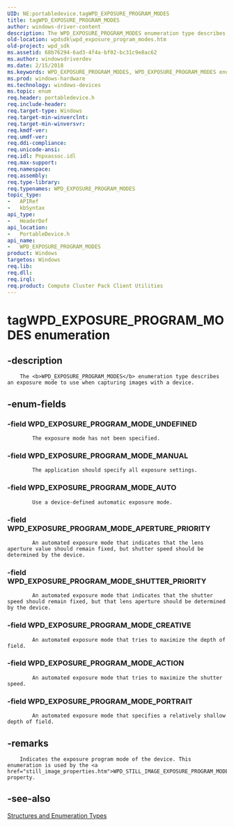 ```yaml
---
UID: NE:portabledevice.tagWPD_EXPOSURE_PROGRAM_MODES
title: tagWPD_EXPOSURE_PROGRAM_MODES
author: windows-driver-content
description: The WPD_EXPOSURE_PROGRAM_MODES enumeration type describes an exposure mode to use when capturing images with a device.
old-location: wpdsdk\wpd_exposure_program_modes.htm
old-project: wpd_sdk
ms.assetid: 68b76294-6ad3-4f4a-bf02-bc31c9e8ac62
ms.author: windowsdriverdev
ms.date: 2/15/2018
ms.keywords: WPD_EXPOSURE_PROGRAM_MODES, WPD_EXPOSURE_PROGRAM_MODES enumeration [Windows Portable Devices SDK], WPD_EXPOSURE_PROGRAM_MODE_ACTION, WPD_EXPOSURE_PROGRAM_MODE_APERTURE_PRIORITY, WPD_EXPOSURE_PROGRAM_MODE_AUTO, WPD_EXPOSURE_PROGRAM_MODE_CREATIVE, WPD_EXPOSURE_PROGRAM_MODE_MANUAL, WPD_EXPOSURE_PROGRAM_MODE_PORTRAIT, WPD_EXPOSURE_PROGRAM_MODE_SHUTTER_PRIORITY, WPD_EXPOSURE_PROGRAM_MODE_UNDEFINED, enumeration [Windows Portable Devices SDK], portabledevice/WPD_EXPOSURE_PROGRAM_MODES, portabledevice/WPD_EXPOSURE_PROGRAM_MODE_ACTION, portabledevice/WPD_EXPOSURE_PROGRAM_MODE_APERTURE_PRIORITY, portabledevice/WPD_EXPOSURE_PROGRAM_MODE_AUTO, portabledevice/WPD_EXPOSURE_PROGRAM_MODE_CREATIVE, portabledevice/WPD_EXPOSURE_PROGRAM_MODE_MANUAL, portabledevice/WPD_EXPOSURE_PROGRAM_MODE_PORTRAIT, portabledevice/WPD_EXPOSURE_PROGRAM_MODE_SHUTTER_PRIORITY, portabledevice/WPD_EXPOSURE_PROGRAM_MODE_UNDEFINED, tagWPD_EXPOSURE_PROGRAM_MODES, wpdsdk.wpd_exposure_program_modes
ms.prod: windows-hardware
ms.technology: windows-devices
ms.topic: enum
req.header: portabledevice.h
req.include-header: 
req.target-type: Windows
req.target-min-winverclnt: 
req.target-min-winversvr: 
req.kmdf-ver: 
req.umdf-ver: 
req.ddi-compliance: 
req.unicode-ansi: 
req.idl: Pnpxassoc.idl
req.max-support: 
req.namespace: 
req.assembly: 
req.type-library: 
req.typenames: WPD_EXPOSURE_PROGRAM_MODES
topic_type:
-	APIRef
-	kbSyntax
api_type:
-	HeaderDef
api_location:
-	PortableDevice.h
api_name:
-	WPD_EXPOSURE_PROGRAM_MODES
product: Windows
targetos: Windows
req.lib: 
req.dll: 
req.irql: 
req.product: Compute Cluster Pack Client Utilities
---
```


# tagWPD_EXPOSURE_PROGRAM_MODES enumeration


## -description



        The <b>WPD_EXPOSURE_PROGRAM_MODES</b> enumeration type describes an exposure mode to use when capturing images with a device.
      


## -enum-fields




### -field WPD_EXPOSURE_PROGRAM_MODE_UNDEFINED


            The exposure mode has not been specified.
          


### -field WPD_EXPOSURE_PROGRAM_MODE_MANUAL


            The application should specify all exposure settings.
          


### -field WPD_EXPOSURE_PROGRAM_MODE_AUTO


            Use a device-defined automatic exposure mode.
          


### -field WPD_EXPOSURE_PROGRAM_MODE_APERTURE_PRIORITY


            An automated exposure mode that indicates that the lens aperture value should remain fixed, but shutter speed should be determined by the device.
          


### -field WPD_EXPOSURE_PROGRAM_MODE_SHUTTER_PRIORITY


            An automated exposure mode that indicates that the shutter speed should remain fixed, but that lens aperture should be determined by the device.
          


### -field WPD_EXPOSURE_PROGRAM_MODE_CREATIVE


            An automated exposure mode that tries to maximize the depth of field.
          


### -field WPD_EXPOSURE_PROGRAM_MODE_ACTION


            An automated exposure mode that tries to maximize the shutter speed.
          


### -field WPD_EXPOSURE_PROGRAM_MODE_PORTRAIT


            An automated exposure mode that specifies a relatively shallow depth of field.
          


## -remarks




        Indicates the exposure program mode of the device. This enumeration is used by the <a href="still_image_properties.htm">WPD_STILL_IMAGE_EXPOSURE_PROGRAM_MODE</a> property.
      




## -see-also




<a href="https://msdn.microsoft.com/library/windows/hardware/ff597672">Structures and Enumeration Types</a>
 

 

